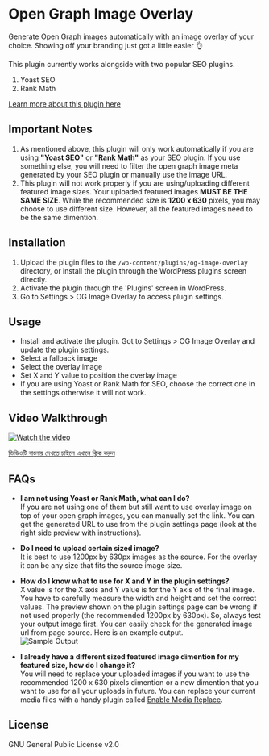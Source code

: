 # Open Graph Image Overlay

Generate Open Graph images automatically with an image overlay of your choice. Showing off your branding just got a little easier 👌

This plugin currently works alongside with two popular SEO plugins.
1. Yoast SEO
1. Rank Math

[Learn more about this plugin here](https://itsmereal.com/plugins/open-graph-image-overlay)

## Important Notes

1. As mentioned above, this plugin will only work automatically if you are using **"Yoast SEO"** or **"Rank Math"** as your SEO plugin. If you use something else, you will need to filter the open graph image meta generated by your SEO plugin or manually use the image URL.
1. This plugin will not work properly if you are using/uploading different featured image sizes. Your uploaded featured images **MUST BE THE SAME SIZE**. While the recommended size is **1200 x 630** pixels, you may choose to use different size. However, all the featured images need to be the same dimention.

## Installation

1. Upload the plugin files to the `/wp-content/plugins/og-image-overlay` directory, or install the plugin through the WordPress plugins screen directly.
1. Activate the plugin through the 'Plugins' screen in WordPress.
1. Go to Settings > OG Image Overlay to access plugin settings.

## Usage

* Install and activate the plugin. Got to Settings > OG Image Overlay and update the plugin settings. 
* Select a fallback image
* Select the overlay image
* Set X and Y value to position the overlay image
* If you are using Yoast or Rank Math for SEO, choose the correct one in the settings otherwise it will not work.


## Video Walkthrough
[![Watch the video](https://itsmereal.com/wp-content/uploads/2020/07/ogio-video.png)](https://vimeo.com/437133732)

[ভিডিওটি বাংলায় দেখতে চাইলে এখানে ক্লিক করুন](https://www.youtube.com/watch?v=AmYM-_w-K7I)

## FAQs

* **I am not using Yoast or Rank Math, what can I do?**\
If you are not using one of them but still want to use overlay image on top of your open graph images, you can manually set the link. You can get the generated URL to use from the plugin settings page (look at the right side preview with instructions).
* **Do I need to upload certain sized image?**\
It is best to use 1200px by 630px images as the source. For the overlay it can be any size that fits the source image size.
* **How do I know what to use for X and Y in the plugin settings?**\
X value is for the X axis and Y value is for the Y axis of the final image. You have to carefully measure the width and height and set the correct values. The preview shown on the plugin settings page can be wrong if not used properly (the recommended 1200px by 630px). So, always test your output image first. You can easily check for the generated image url from page source. Here is an example output.\
![Sample Output](https://itsmereal.com/wp-content/uploads/2022/10/ogio-link-preview.png)

* **I already have a different sized featured image dimention for my featured size, how do I change it?**\
You will need to replace your uploaded images if you want to use the recommended 1200 x 630 pixels dimention or a new dimention that you want to use for all your uploads in future. You can replace your current media files with a handy plugin called [Enable Media Replace](https://wordpress.org/plugins/enable-media-replace/). 

## License

GNU General Public License v2.0
